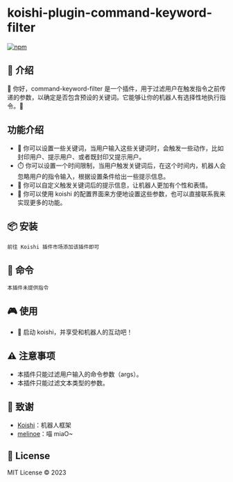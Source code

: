# koishi-plugin-command-keyword-filter

[![npm](https://img.shields.io/npm/v/koishi-plugin-command-keyword-filter?style=flat-square)](https://www.npmjs.com/package/koishi-plugin-command-keyword-filter)

## 🎈 介绍

👋 你好，command-keyword-filter 是一个插件，用于过滤用户在触发指令之前传递的参数，以确定是否包含预设的关键词。它能够让你的机器人有选择性地执行指令。🤖

## 功能介绍

- 📝 你可以设置一些关键词，当用户输入这些关键词时，会触发一些动作，比如封印用户、提示用户、或者既封印又提示用户。
- ⏱️ 你可以设置一个时间限制，当用户触发关键词后，在这个时间内，机器人会忽略用户的指令输入，根据设置条件给出一些提示信息。
- 🎨 你可以自定义触发关键词后的提示信息，让机器人更加有个性和表情。
- 🚀 你可以使用 koishi 的配置界面来方便地设置这些参数，也可以直接联系我来实现更多的功能。

## 📦 安装

```
前往 Koishi 插件市场添加该插件即可
```

## 📝 命令

```
本插件未提供指令
```

## 🎮 使用

- 🎉 启动 koishi，并享受和机器人的互动吧！

## ⚠️ 注意事项

- 本插件只能过滤用户输入的命令参数（args）。
- 本插件只能过滤文本类型的参数。

## 🙏 致谢

* [Koishi](https://koishi.chat/)：机器人框架
* [melinoe](https://forum.koishi.xyz/t/topic/4578)：喵 miaO~

## 📄 License

MIT License © 2023